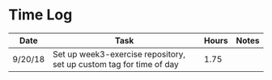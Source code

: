 # Time Log

| Date | Task | Hours | Notes|
|------|------|-------|------|
| 9/20/18| Set up week3-exercise repository, set up custom tag for time of day| 1.75 | |